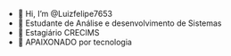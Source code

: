 - 👋 Hi, I’m @Luizfelipe7653
- 👀 Estudante de Análise e desenvolvimento de Sistemas 
- 🌱 Estagiário CRECIMS
- 💞️ APAIXONADO por tecnologia 


<!---
Luizfelipe7653/Luizfelipe7653 is a ✨ special ✨ repository because its `README.md` (this file) appears on your GitHub profile.
You can click the Preview link to take a look at your changes.
--->
